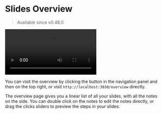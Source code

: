 # Slides Overview

> Available since v0.48.0

<video src="https://github.com/slidevjs/slidev/assets/11247099/01bbf5b3-f916-4646-9ea4-cf269c0567cb"
controls rounded shadow></video>

You can visit the overview by clicking the <carbon-apps class="inline-icon-btn"/> button in the navigation panel and then <carbon-list-boxes class="inline-icon-btn"/> on the top right, or visit `http://localhost:3030/overview` directly.

The overview page gives you a linear list of all your slides, with all the notes on the side. You can double click on the notes to edit the notes directly, or drag the clicks sliders to preview the steps in your slides.
